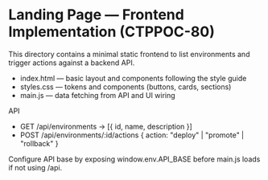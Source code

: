 # Landing Page — Frontend Implementation (CTPPOC-80)

This directory contains a minimal static frontend to list environments and trigger actions against a backend API.

- index.html — basic layout and components following the style guide
- styles.css — tokens and components (buttons, cards, sections)
- main.js — data fetching from API and UI wiring

API
- GET /api/environments -> [{ id, name, description }]
- POST /api/environments/:id/actions { action: "deploy" | "promote" | "rollback" }

Configure API base by exposing window.env.API_BASE before main.js loads if not using /api.
